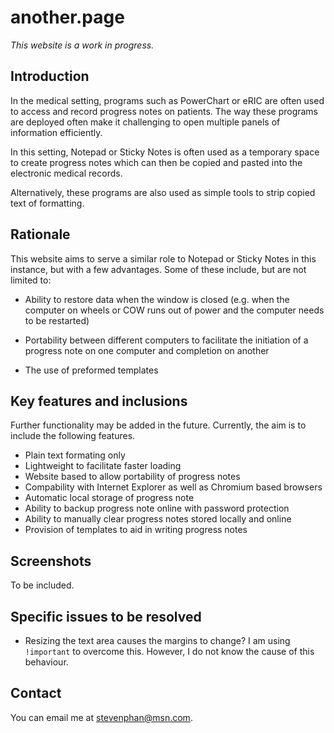 # another.page

*This website is a work in progress.*

## Introduction

In the medical setting, programs such as PowerChart or eRIC are often used to access and record progress notes on patients. The way these programs are deployed often make it challenging to open multiple panels of information efficiently.

In this setting, Notepad or Sticky Notes is often used as a temporary space to create progress notes which can then be copied and pasted into the electronic medical records. 

Alternatively, these programs are also used as simple tools to strip copied text of formatting.

## Rationale

This website aims to serve a similar role to Notepad or Sticky Notes in this instance, but with a few advantages. Some of these include, but are not limited to:

* Ability to restore data when the window is closed (e.g. when the computer on wheels or COW runs out of power and the computer needs to be restarted)

* Portability between different computers to facilitate the initiation of a progress note on one computer and completion on another

* The use of preformed templates

## Key features and inclusions

Further functionality may be added in the future. Currently, the aim is to include the following features.

* Plain text formating only
* Lightweight to facilitate faster loading
* Website based to allow portability of progress notes
* Compability with Internet Explorer as well as Chromium based browsers
* Automatic local storage of progress note
* Ability to backup progress note online with password protection
* Ability to manually clear progress notes stored locally and online
* Provision of templates to aid in writing progress notes

## Screenshots

To be included.

## Specific issues to be resolved

* Resizing the text area causes the margins to change? I am using `!important` to overcome this. However, I do not know the cause of this behaviour.

## Contact

You can email me at stevenphan@msn.com.
